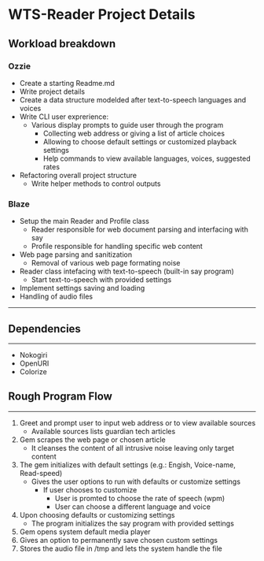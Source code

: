 # WTS-Reader Project Details

## Workload breakdown

### Ozzie
* Create a starting Readme.md
* Write project details
* Create a data structure modelded after text-to-speech languages and voices
* Write CLI user exprerience:
    * Various display prompts to guide user through the program
        * Collecting web address or giving a list of article choices
        * Allowing to choose default settings or customized playback settings
        * Help commands to view available languages, voices, suggested rates
* Refactoring overall project structure
    * Write helper methods to control outputs

  
### Blaze
* Setup the main Reader and Profile class
    * Reader responsible for web document parsing and interfacing with say
    * Profile responsible for handling specific web content
* Web page parsing and sanitization
    * Removal of various web page formating noise
* Reader class intefacing with text-to-speech (built-in say program)
    * Start text-to-speech with provided settings
* Implement settings saving and loading
* Handling of audio files

----

## Dependencies

----

* Nokogiri
* OpenURI
* Colorize

## Rough Program Flow

----

1. Greet and prompt user to input web address or to view available sources
    * Available sources lists guardian tech articles
2. Gem scrapes the web page or chosen article
    * It cleanses the content of all intrusive noise leaving only target content
3. The gem initializes with default settings (e.g.: Engish, Voice-name, Read-speed)
    * Gives the user options to run with defaults or customize settings
        * If user chooses to customize
            * User is promted to choose the rate of speech (wpm)
            * User can choose a different language and voice
4. Upon choosing defaults or customizing settings
    * The program initializes the say program with provided settings
5. Gem opens system default media player
6. Gives an option to permanently save chosen custom settings
7. Stores the audio file in /tmp and lets the system handle the file

